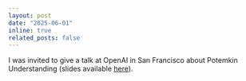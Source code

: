 ```yaml
---
layout: post
date: "2025-06-01"
inline: true
related_posts: false
---
```


I was invited to give a talk at OpenAI in San Francisco about Potemkin Understanding (slides available [here](https://docs.google.com/presentation/d/1ODHIMpBVGWcDtQ7_fAUSbZVBH2TgJ-xZD5oQ75ay7bY/edit?usp=sharing)).